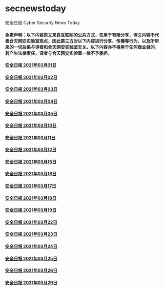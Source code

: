 # secnewstoday

安全日报 Cyber Security News Today

#### 免责声明：以下内容原文来自互联网的公共方式，仅用于有限分享，译文内容不代表合天网安实验室观点，因此第三方对以下内容进行分享、传播等行为，以及所带来的一切后果与译者和合天网安实验室无关。以下内容亦不得用于任何商业目的，若产生法律责任，译者与合天网安实验室一律不予承担。

#### [安全日报 2021年03月01日](https://github.com/hetianlab/secnewstoday/blob/master/Mar.2021/secnews-20210301.md)
#### [安全日报 2021年03月02日](https://github.com/hetianlab/secnewstoday/blob/master/Mar.2021/secnews-20210302.md)
#### [安全日报 2021年03月03日](https://github.com/hetianlab/secnewstoday/blob/master/Mar.2021/secnews-20210303.md)
#### [安全日报 2021年03月04日](https://github.com/hetianlab/secnewstoday/blob/master/Mar.2021/secnews-20210304.md)
#### [安全日报 2021年03月05日](https://github.com/hetianlab/secnewstoday/blob/master/Mar.2021/secnews-20210305.md)
#### [安全日报 2021年03月10日](https://github.com/hetianlab/secnewstoday/blob/master/Mar.2021/secnews-202103010.md)
#### [安全日报 2021年03月11日](https://github.com/hetianlab/secnewstoday/blob/master/Mar.2021/secnews-202103011.md)
#### [安全日报 2021年03月12日](https://github.com/hetianlab/secnewstoday/blob/master/Mar.2021/secnews-202103012.md)
#### [安全日报 2021年03月15日](https://github.com/hetianlab/secnewstoday/blob/master/Mar.2021/secnews-202103015.md)
#### [安全日报 2021年03月16日](https://github.com/hetianlab/secnewstoday/blob/master/Mar.2021/secnews-202103016.md)
#### [安全日报 2021年03月17日](https://github.com/hetianlab/secnewstoday/blob/master/Mar.2021/secnews-202103017.md)
#### [安全日报 2021年03月18日](https://github.com/hetianlab/secnewstoday/blob/master/Mar.2021/secnews-202103018.md)
#### [安全日报 2021年03月19日](https://github.com/hetianlab/secnewstoday/blob/master/Mar.2021/secnews-202103019.md)
#### [安全日报 2021年03月22日](https://github.com/hetianlab/secnewstoday/blob/master/Mar.2021/secnews-202103022.md)
#### [安全日报 2021年03月23日](https://github.com/hetianlab/secnewstoday/blob/master/Mar.2021/secnews-202103023.md)
#### [安全日报 2021年03月24日](https://github.com/hetianlab/secnewstoday/blob/master/Mar.2021/secnews-202103024.md)
#### [安全日报 2021年03月25日](https://github.com/hetianlab/secnewstoday/blob/master/Mar.2021/secnews-202103025.md)
#### [安全日报 2021年03月26日](https://github.com/hetianlab/secnewstoday/blob/master/Mar.2021/secnews-202103026.md)
#### [安全日报 2021年03月29日](https://github.com/hetianlab/secnewstoday/blob/master/Mar.2021/secnews-202103029.md)




